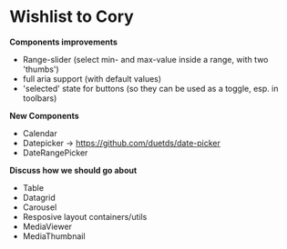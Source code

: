 # Wishlist to Cory

**Components improvements**
- Range-slider (select min- and max-value inside a range, with two 'thumbs')
- full aria support (with default values)
- 'selected' state for buttons (so they can be used as a toggle, esp. in toolbars)

**New Components**
- Calendar
- Datepicker -> https://github.com/duetds/date-picker
- DateRangePicker 

**Discuss how we should go about**
- Table
- Datagrid
- Carousel
- Resposive layout containers/utils
- MediaViewer
- MediaThumbnail

